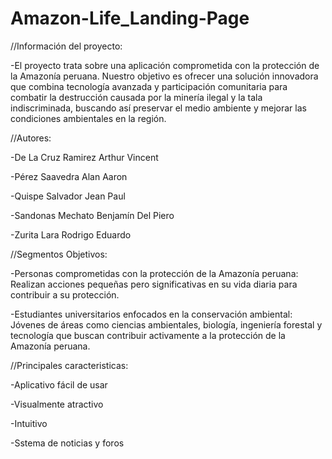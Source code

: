 # Amazon-Life_Landing-Page
//Información del proyecto:

-El proyecto trata sobre una aplicación comprometida con la protección de la Amazonía peruana. Nuestro objetivo es ofrecer una solución innovadora que combina tecnología avanzada y participación comunitaria para combatir la destrucción causada por la minería ilegal y la tala indiscriminada, buscando así preservar el medio ambiente y mejorar las condiciones ambientales en la región.

//Autores:

-De La Cruz Ramirez Arthur Vincent

-Pérez Saavedra Alan Aaron

-Quispe Salvador Jean Paul

-Sandonas Mechato Benjamín Del Piero

-Zurita Lara Rodrigo Eduardo

//Segmentos Objetivos:

-Personas comprometidas con la protección de la Amazonía peruana: Realizan acciones pequeñas pero significativas en su vida diaria para contribuir a su protección.

-Estudiantes universitarios enfocados en la conservación ambiental: Jóvenes de áreas como ciencias ambientales, biología, ingeniería forestal y tecnología que buscan contribuir activamente a la protección de la Amazonía peruana. 

//Principales caracteristicas:

-Aplicativo fácil de usar

-Visualmente atractivo

-Intuitivo

-Sstema de noticias y foros
